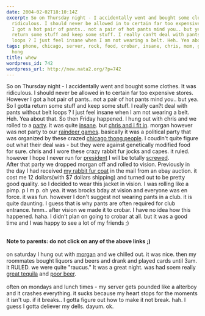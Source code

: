```yaml
---
date: 2004-02-02T18:10:14Z
excerpt: So on Thursday night - I accidentally went and bought some clothes. It was
  ridiculous. I should never be allowed in to certain far too expensive stores. However
  I got a hot pair of pants.. not a pair of hot pants mind you.. but yea. So I gotta
  return some stuff and keep some stuff. I really can?t deal with pants without belt
  loops ? I just feel insane when I am not wearing a belt. Heh. Yea about ...
tags: phone, chicago, server, rock, food, crobar, insane, chris, mom, games, politic,
  hong
title: whew
wordpress_id: 742
wordpress_url: http://new.nata2.org/?p=742
---
```


So on Thursday night - I accidentally went and bought some clothes. It was ridiculous. I should never be allowed in to certain far too expensive stores. However I got a hot pair of pants.. not a pair of hot pants mind you.. but yea. So I gotta return some stuff and keep some stuff. I really can?t deal with pants without belt loops ? I just feel insane when I am not wearing a belt. Heh. Yea about that. So then Friday happened. I hung out with chris and we rolled to a <a href="http://www.chicagothong.org/ ">party</a>. it was quite <a href="http://nata2.info/?path=pictures%2Fevents%2Fchicago_thong_04&img=thong%20party%20018.jpg">insane</a>. but <a href="http://nata2.info/?path=pictures%2Fevents%2Fchicago_thong_04&img=thong%20party%20010.jpg">chris and I fit in</a>. morgan however was not party to our <a href="http://nata2.info/?path=pictures%2Fevents%2Fchicago_thong_04&img=thong%20party%20014.jpg">raindeer games</a>. basically it was a political party that was organized by these crazed <a href="http://www.chicagothong.org/ ">chicago thong people</a>. I coudln't quite figure out what their deal was - but they were against genetically modified food for sure. chris and I wore these crazy rabbit fur jocks and capes. it ruled. however I hope I never run for <a href="http://nata2.info/?path=pictures%2Fevents%2Fchicago_thong_04&img=thong%20party%20002.jpg">president</a> I will be totally <a href="http://nata2.info/?path=pictures%2Fevents%2Fchicago_thong_04&img=thong%20party%20015.jpg">screwed</a>.<br/>After that party we dropped morgan off and rolled to vision. Previously in the day I had received <a href="http://www.nata2.info/?path=pictures%2Fmisc%2Fphone_camera%2Fphotolog&img=1075505796-t610(1).jpg">my rabbit fur coat</a> in the mail from an ebay auction. it cost me 12 dollars(with $7 dollars shipping) and turned out to be pretty good quality. so I decided to wear this jacket in vision. I was rolling like a pimp. p I m p. oh yea. it was brocks bday at vision and everyone was en force. it was fun. however I don't suggest not wearing pants in a club. it is quite daunting. I guess that is why pants are often required for club entrance. hmm.. after vision we made it to crobar. I have no idea how this happened. haha. I didn't plan on going to crobar at all. but it was a good time and I was happy to see a lot of my friends ;)

<br/><b>Note to parents: do not click on any of the above links ;)</b><br/><br/>on saturday I hung out with <a href="http://www.nata2.info/?path=pictures%2Fmisc%2Fphone_camera%2Fphotolog&img=1075703490-t610(1).jpg">morgan</a> and we chilled out. it was nice. then my roommates bought liquors and beers and drank and played cards until 3am. it RULED. we were quite "raucus." It was a great night. was had soem really <a href="http://www.patrontequila.com/patron2.html">great tequila</a> and <a href="http://www.millerbrewing.com/home.asp">poor beer</a>.
<br/><br/>often on mondays and lunch times - my server gets pounded like a alterboy and it crashes everything. it sucks because my heart stops for the moments it isn't up. if it breaks.. I gotta figure out how to make it not break. hah. I guess I gotta deliever my dells. dayum. ok. 

